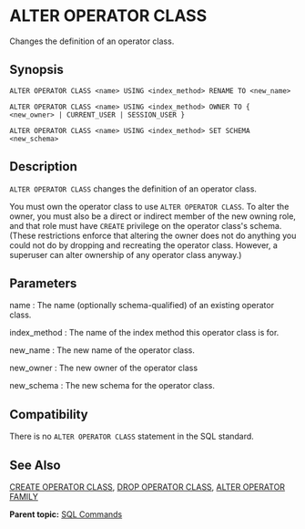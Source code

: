# ALTER OPERATOR CLASS 

Changes the definition of an operator class.

## Synopsis 

``` {#sql_command_synopsis}
ALTER OPERATOR CLASS <name> USING <index_method> RENAME TO <new_name>

ALTER OPERATOR CLASS <name> USING <index_method> OWNER TO { <new_owner> | CURRENT_USER | SESSION_USER }

ALTER OPERATOR CLASS <name> USING <index_method> SET SCHEMA <new_schema>
```

## Description 

`ALTER OPERATOR CLASS` changes the definition of an operator class.

You must own the operator class to use `ALTER OPERATOR CLASS`. To alter the owner, you must also be a direct or indirect member of the new owning role, and that role must have `CREATE` privilege on the operator class's schema. \(These restrictions enforce that altering the owner does not do anything you could not do by dropping and recreating the operator class. However, a superuser can alter ownership of any operator class anyway.\)

## Parameters 

name
:   The name \(optionally schema-qualified\) of an existing operator class.

index\_method
:   The name of the index method this operator class is for.

new\_name
:   The new name of the operator class.

new\_owner
:   The new owner of the operator class

new\_schema
:   The new schema for the operator class.

## Compatibility 

There is no `ALTER OPERATOR CLASS` statement in the SQL standard.

## See Also 

[CREATE OPERATOR CLASS](CREATE_OPERATOR_CLASS.html), [DROP OPERATOR CLASS](DROP_OPERATOR_CLASS.html), [ALTER OPERATOR FAMILY](ALTER_OPERATOR_FAMILY.html)

**Parent topic:** [SQL Commands](../sql_commands/sql_ref.html)

